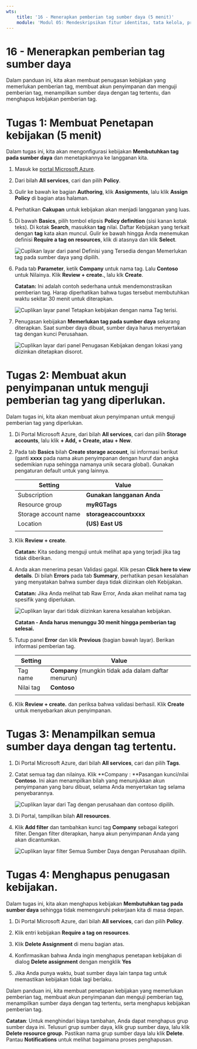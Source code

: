 ```yaml
---
wts:
    title: '16 - Menerapkan pemberian tag sumber daya (5 menit)'
    module: 'Modul 05: Mendeskripsikan fitur identitas, tata kelola, privasi, dan kepatuhan'
---
```

# 16 - Menerapkan pemberian tag sumber daya

Dalam panduan ini, kita akan membuat penugasan kebijakan yang memerlukan pemberian tag, membuat akun penyimpanan dan menguji pemberian tag, menampilkan sumber daya dengan tag tertentu, dan menghapus kebijakan pemberian tag.

# Tugas 1: Membuat Penetapan kebijakan (5 menit)

Dalam tugas ini, kita akan mengonfigurasi kebijakan **Membutuhkan tag pada sumber daya** dan menetapkannya ke langganan kita. 

1. Masuk ke [portal Microsoft Azure](https://portal.azure.com).

2. Dari bilah **All services**, cari dan pilih **Policy**.

3. Gulir ke bawah ke bagian **Authoring**, klik **Assignments**, lalu klik **Assign Policy** di bagian atas halaman.

4. Perhatikan **Cakupan** untuk kebijakan akan menjadi langganan yang luas. 

5. Di bawah **Basics**, pilih tombol elipsis **Policy definition** (sisi kanan kotak teks). Di kotak **Search**, masukkan **tag** nilai. Daftar Kebijakan yang terkait dengan **tag** kata akan muncul. Gulir ke bawah hingga Anda menemukan definisi **Require a tag on resources**, klik di atasnya dan klik **Select**.

   ![Cuplikan layar dari panel Definisi yang Tersedia dengan Memerlukan tag pada sumber daya yang dipilih.](../images/1701.png)

6. Pada tab **Parameter**, ketik **Company** untuk nama tag. Lalu **Contoso** untuk Nilainya. Klik **Review + create.**, lalu klk **Create**.

    **Catatan:** Ini adalah contoh sederhana untuk mendemonstrasikan pemberian tag. Harap diperhatikan bahwa tugas tersebut membutuhkan waktu sekitar 30 menit untuk diterapkan. 

    ![Cuplikan layar panel Tetapkan kebijakan dengan nama Tag terisi.](../images/1702.png)

7. Penugasan kebijakan **Memerlukan tag pada sumber daya** sekarang diterapkan. Saat sumber daya dibuat, sumber daya harus menyertakan tag dengan kunci Perusahaan.

   ![Cuplikan layar dari panel Penugasan Kebijakan dengan lokasi yang diizinkan ditetapkan disorot.](../images/1703.png)

# Tugas 2: Membuat akun penyimpanan untuk menguji pemberian tag yang diperlukan.

Dalam tugas ini, kita akan membuat akun penyimpanan untuk menguji pemberian tag yang diperlukan. 

1. Di Portal Microsoft Azure, dari bilah **All services**, cari dan pilih **Storage accounts**, lalu klik **+ Add, + Create, atau + New**.

2. Pada tab **Basics** bilah **Create storage account**, isi informasi berikut (ganti **xxxx** pada nama akun penyimpanan dengan huruf dan angka sedemikian rupa sehingga namanya unik secara global). Gunakan pengaturan default untuk yang lainnya.

    | Setting | Value | 
    | --- | --- |
    | Subscription | **Gunakan langganan Anda** |
    | Resource group | **myRGTags**  |
    | Storage account name | **storageaccountxxxx** |
    | Location | **(US) East US** |
    | | |

3. Klik **Review + create**. 

    **Catatan:** Kita sedang menguji untuk melihat apa yang terjadi jika tag tidak diberikan. 

4. Anda akan menerima pesan Validasi gagal. Klik pesan **Click here to view details**. Di bilah **Errors** pada tab **Summary**, perhatikan pesan kesalahan yang menyatakan bahwa sumber daya tidak diizinkan oleh Kebijakan.

    **Catatan:** Jika Anda melihat tab Raw Error, Anda akan melihat nama tag spesifik yang diperlukan. 

    ![Cuplikan layar dari tidak diizinkan karena kesalahan kebijakan.](../images/1704.png)

    **Catatan - Anda harus menunggu 30 menit hingga pemberian tag selesai.** 

5. Tutup panel **Error** dan klik **Previous** (bagian bawah layar). Berikan informasi pemberian tag. 

    | Setting | Value | 
    | --- | --- |
    | Tag name | **Company** (mungkin tidak ada dalam daftar menurun) |
    | Nilai tag | **Contoso** |
    | | |

6. Klik **Review + create.** dan periksa bahwa validasi berhasil. Klik **Create** untuk menyebarkan akun penyimpanan. 

# Tugas 3: Menampilkan semua sumber daya dengan tag tertentu.

1. Di Portal Microsoft Azure, dari bilah **All services**, cari dan pilih **Tags**.

2. Catat semua tag dan nilainya. Klik **Company : **Pasangan kunci/nilai **Contoso**. Ini akan menampilkan bilah yang menunjukkan akun penyimpanan yang baru dibuat, selama Anda menyertakan tag selama penyebarannya. 

   ![Cuplikan layar dari Tag dengan perusahaan dan contoso dipilih.](../images/1705.png)

3. Di Portal, tampilkan bilah **All resources**.

4. Klik **Add filter** dan tambahkan kunci tag **Company** sebagai kategori filter. Dengan filter diterapkan, hanya akun penyimpanan Anda yang akan dicantumkan.

    ![Cuplikan layar filter Semua Sumber Daya dengan Perusahaan dipilih.](../images/1706.png)

# Tugas 4: Menghapus penugasan kebijakan.

Dalam tugas ini, kita akan menghapus kebijakan **Membutuhkan tag pada sumber daya** sehingga tidak memengaruhi pekerjaan kita di masa depan. 

1. Di Portal Microsoft Azure, dari bilah **All services**, cari dan pilih **Policy**.

2. Klik entri kebijakan **Require a tag on resources**.

3. Klik **Delete Assignment** di menu bagian atas.

4. Konfirmasikan bahwa Anda ingin menghapus penetapan kebijakan di dialog **Delete assignment** dengan mengklik **Yes**

5. Jika Anda punya waktu, buat sumber daya lain tanpa tag untuk memastikan kebijakan tidak lagi berlaku.

Dalam panduan ini, kita membuat penetapan kebijakan yang memerlukan pemberian tag, membuat akun penyimpanan dan menguji pemberian tag, menampilkan sumber daya dengan tag tertentu, serta menghapus kebijakan pemberian tag.


**Catatan**: Untuk menghindari biaya tambahan, Anda dapat menghapus grup sumber daya ini. Telusuri grup sumber daya, klik grup sumber daya, lalu klik **Delete resource group**. Pastikan nama grup sumber daya lalu klik **Delete**. Pantau **Notifications** untuk melihat bagaimana proses penghapusan.

